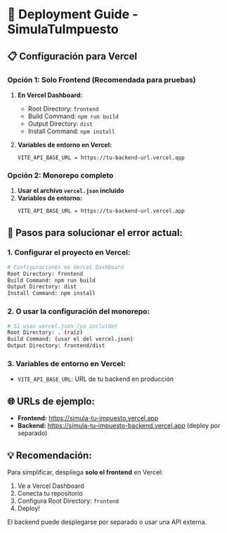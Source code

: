 # 🚀 Deployment Guide - SimulaTuImpuesto

## 📋 Configuración para Vercel

### Opción 1: Solo Frontend (Recomendada para pruebas)

1. **En Vercel Dashboard:**
   - Root Directory: `frontend`
   - Build Command: `npm run build`
   - Output Directory: `dist`
   - Install Command: `npm install`

2. **Variables de entorno en Vercel:**
   ```
   VITE_API_BASE_URL = https://tu-backend-url.vercel.app
   ```

### Opción 2: Monorepo completo

1. **Usar el archivo `vercel.json` incluido**
2. **Variables de entorno:**
   ```
   VITE_API_BASE_URL = https://tu-backend-url.vercel.app
   ```

## 🔧 Pasos para solucionar el error actual:

### 1. Configurar el proyecto en Vercel:

```bash
# Configuraciones en Vercel Dashboard
Root Directory: frontend
Build Command: npm run build  
Output Directory: dist
Install Command: npm install
```

### 2. O usar la configuración del monorepo:

```bash
# Si usas vercel.json (ya incluido)
Root Directory: . (raíz)
Build Command: (usar el del vercel.json)
Output Directory: frontend/dist
```

### 3. Variables de entorno en Vercel:

- `VITE_API_BASE_URL`: URL de tu backend en producción

## 🌐 URLs de ejemplo:

- **Frontend:** https://simula-tu-impuesto.vercel.app
- **Backend:** https://simula-tu-impuesto-backend.vercel.app (deploy por separado)

## 💡 Recomendación:

Para simplificar, despliega **solo el frontend** en Vercel:
1. Ve a Vercel Dashboard
2. Conecta tu repositorio
3. Configura Root Directory: `frontend`
4. Deploy!

El backend puede desplegarse por separado o usar una API externa.

